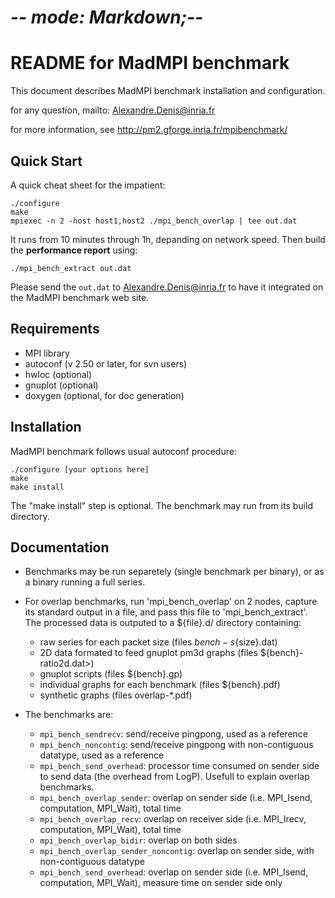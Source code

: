# -*- mode: Markdown;-*-
README for MadMPI benchmark
===========================

This document describes MadMPI benchmark installation and configuration.

for any question, mailto: Alexandre.Denis@inria.fr

for more information, see http://pm2.gforge.inria.fr/mpibenchmark/


Quick Start
-----------

A quick cheat sheet for the impatient:

    ./configure
    make
    mpiexec -n 2 -host host1,host2 ./mpi_bench_overlap | tee out.dat

It runs from 10 minutes through 1h, depanding on network speed. Then build the
**performance report** using:

    ./mpi_bench_extract out.dat

Please send the `out.dat` to <Alexandre.Denis@inria.fr> to have it integrated on
the MadMPI benchmark web site.


Requirements
------------
  - MPI library
  - autoconf (v 2.50 or later, for svn users)
  - hwloc (optional)
  - gnuplot (optional)
  - doxygen (optional, for doc generation)
  

Installation
------------

MadMPI benchmark follows usual autoconf procedure:

    ./configure [your options here]
    make
    make install

The "make install" step is optional. The benchmark may run from its
build directory.


Documentation
-------------

- Benchmarks may be run separetely (single benchmark per binary), or as
  a binary running a full series.

- For overlap benchmarks, run 'mpi_bench_overlap' on 2 nodes, capture its
  standard output in a file, and pass this file to 'mpi_bench_extract'.
  The processed data is outputed to a ${file}.d/ directory containing:

    + raw series for each packet size (files ${bench}-s${size}.dat)
    + 2D data formated to feed gnuplot pm3d graphs (files ${bench}-ratio2d.dat>)
    + gnuplot scripts (files ${bench}.gp)
    + individual graphs for each benchmark (files ${bench}.pdf)
    + synthetic graphs (files overlap-*.pdf)
    
- The benchmarks are:

    + `mpi_bench_sendrecv`: send/receive pingpong, used as a reference
    + `mpi_bench_noncontig`: send/receive pingpong with non-contiguous datatype, used as a reference
    + `mpi_bench_send_overhead`: processor time consumed on sender side to send data
      (the overhead from LogP). Usefull to explain overlap benchmarks.
    + `mpi_bench_overlap_sender`: overlap on sender side
      (i.e. MPI_Isend, computation, MPI_Wait), total time
    + `mpi_bench_overlap_recv`: overlap on receiver side
      (i.e. MPI_Irecv, computation, MPI_Wait), total time
    + `mpi_bench_overlap_bidir`: overlap on both sides
    + `mpi_bench_overlap_sender_noncontig`: overlap on sender side, with non-contiguous datatype
    + `mpi_bench_send_overhead`: overlap on sender side
      (i.e. MPI_Isend, computation, MPI_Wait), measure time on sender side only

